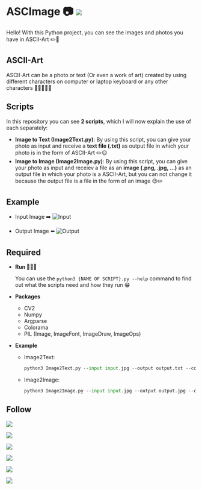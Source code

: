 <h1>
  ASCImage 📷
  <a href="https://repl.it/@hesamtavakoli06/ASCImage">
    <img src="https://img.shields.io/badge/Repl.it-gray?style=flat&logo=repl.it&labelColor=gray">
  </a>
</h1>

Hello! With this Python project, you can see the images and photos you have in ASCII-Art ✏️🤩

## ASCII-Art

ASCII-Art can be a photo or text (Or even a work of art) created by using different characters on computer or laptop keyboard or any other characters 🤔🔠🔡🔢🔣

## Scripts

In this repository you can see **2 scripts**, which I will now explain the use of each separately:

- **Image to Text (Image2Text.py)**:
  By using this script, you can give your photo as input and receive a **text file (.txt)** as output file in which your photo is in the form of ASCII-Art ✏️😉
- **Image to Image (Image2Image.py)**:
By using this script, you can give your photo as input and receiev a file as an **image (.png, .jpg, ...)** as an output file in which your photo is a ASCII-Art, but you can not change it because the output file is a file in the form of an image 😉✏️

## Example

- Input Image ➡️
  ![Input](https://uupload.ir/files/6zbj_test.png)

- Output Image ⬅️
  ![Output](https://uupload.ir/files/lkdp_result.png)

## Required

- **Run 🤷🤷‍♂️**

  You can use the `python3 {NAME OF SCRIPT}.py --help` command to find out what the scripts need and how they run 😁

- **Packages**
  - CV2
  - Numpy
  - Argparse
  - Colorama
  - PIL (Image, ImageFont, ImageDraw, ImageOps)

- **Example**
  - Image2Text:
    ```python
    python3 Image2Text.py --input input.jpg --output output.txt --column 200 --mode simple
    ```
  - Image2Image:
    ```python
    python3 Image2Image.py --input input.jpg --output output.jpg --column 200 --scale 2 --background white --mode simple
    ```

## Follow

<p>
 <a href="https://repl.it/@hesamtavakoli06">
  <img src="https://img.shields.io/badge/Repl.it-gray?style=flat&logo=repl.it&labelColor=gray">
 </a>
</p>

<p>
 <a href="https://github.com/1nj3ct0rrr">
  <img src="https://img.shields.io/badge/GitHub-black?style=flat&logo=github&labelColor=black">
 </a>
</p>

<p>
 <a href="https://codepen.io/1nj3ct0r">
  <img src="https://img.shields.io/badge/CodePen-black?style=flat&logo=codepen&labelColor=black">
 </a>
</p>

<p>
 <a href="https://linkedin.com/in/1nj3ct0r">
  <img src="https://img.shields.io/badge/LinkedIn-blue?style=flat&logo=linkedin&labelColor=blue">
 </a>
</p>

<p>
 <a href="https://leetcode.com/1nj3ct0r/">
  <img src="https://img.shields.io/badge/LeetCode-white?style=flat&logo=leetcode&labelColor=white">
 </a>
</p>

<p>
 <a href="https://www.hackerrank.com/1nj3ct0r">
  <img src="https://img.shields.io/badge/HackerRank-black?style=flat&logo=hackerrank&labelColor=black">
 </a>
</p>
